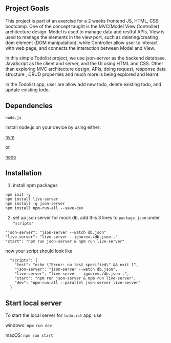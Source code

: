 ## Project Goals

This project is part of an exercise for a 2 weeks frontend JS, HTML, CSS bootcamp.
One of the concept taught is the MVC(Model View Controller) architecture design.
Model is used to manage data and restful APIs, 
View is used to manage the elements in the view port, such as deleting/creating dom element (DOM manipulation),
while Controller allow user to interact with web page, and connects the interaction between Model and View.

In this simple Todolist project, we use json-server as the backend database, JavaScript as the client and server, 
and the UI using HTML and CSS. Other than exploring MVC architecture design, APIs, doing request, response data structure 
, CRUD properties and much more is being explored and learnt.

In the Todolist app, user are allow add new todo, delete existing todo, and update existing todo.

## Dependencies

`node.js`

install node.js on your device by using either:

[nvm](https://github.com/nvm-sh/nvm)

or

[node](https://nodejs.org/en/download)

## Installation

1. install npm packages

```
npm init -y
npm install live-server
npm install -g json-server
npm install npm-run-all --save-dev
```

2. set up json server for mock db, add this 3 lines to `package.json` under `"scripts"`

```
"json-server": "json-server --watch db.json"
"live-server": "live-server --ignore=./db.json ."
"start": "npm run json-server & npm run live-server"
```

now your script should look like

```
  "scripts": {
    "test": "echo \"Error: no test specified\" && exit 1",
    "json-server": "json-server --watch db.json",
    "live-server": "live-server --ignore=./db.json .",
    "start": "npm run json-server & npm run live-server",
    "dev": "npm-run-all --parallel json-server live-server"
  }
```

## Start local server

To start the local server for `todolist` app, use

windows:
`npm run dev`

macOS:
`npm run start`